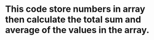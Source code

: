 # This code store numbers in array then calculate the total sum and average of the values in the array.
